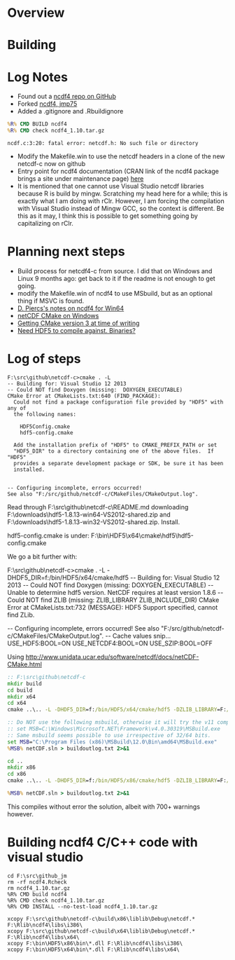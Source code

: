
# Overview


# Building


# Log Notes

- Found out a [ncdf4 repo on GitHub](https://github.com/cran/ncdf4)
- Forked [ncdf4, jmp75](https://github.com/jmp75/ncdf4)
- Added a .gitignore and .Rbuildignore


```cmd
%R% CMD BUILD ncdf4
%R% CMD check ncdf4_1.10.tar.gz
```

```
ncdf.c:3:20: fatal error: netcdf.h: No such file or directory
```

- Modify the Makefile.win to use the netcdf headers in a clone of the new netcdf-c now on github
- Entry point for ncdf4 documentation (CRAN link of the ncdf4 package brings a site under maintenance page) [here](http://cirrus.ucsd.edu/~pierce/ncdf/)
- It is mentioned that one cannot use Visual Studio netcdf libraries because R is build by mingw. Scratching my head here for a while; this is exactly what I am doing with rClr. However, I am forcing the compilation with Visual Studio instead of Mingw GCC, so the context is different. Be this as it may, I think this is possible to get something going by capitalizing on rClr.

# Planning next steps

- Build process for netcdf4-c from source. I did that on Windows and Linux 9 months ago: get back to it if the readme is not enough to get going. 
- modify the Makefile.win of ncdf4 to use MSbuild, but as an optional thing if MSVC is found.
- [D. Piercs's notes on ncdf4 for Win64](http://cirrus.ucsd.edu/~pierce/ncdf/how_to_build_on_windows.html)
- [netCDF CMake on Windows](http://www.unidata.ucar.edu/software/netcdf/docs/netCDF-CMake.html)
- [Getting CMake version 3 at time of writing](http://www.cmake.org/cmake/resources/software.html)
- [Need HDF5 to compile against. Binaries?](http://www.hdfgroup.org/HDF5/release/obtain5.html)

# Log of steps

```
F:\src\github\netcdf-c>cmake . -L
-- Building for: Visual Studio 12 2013
-- Could NOT find Doxygen (missing:  DOXYGEN_EXECUTABLE)
CMake Error at CMakeLists.txt:640 (FIND_PACKAGE):
  Could not find a package configuration file provided by "HDF5" with any of
  the following names:

    HDF5Config.cmake
    hdf5-config.cmake

  Add the installation prefix of "HDF5" to CMAKE_PREFIX_PATH or set
  "HDF5_DIR" to a directory containing one of the above files.  If "HDF5"
  provides a separate development package or SDK, be sure it has been
  installed.


-- Configuring incomplete, errors occurred!
See also "F:/src/github/netcdf-c/CMakeFiles/CMakeOutput.log".
```

Read through F:\src\github\netcdf-c\README.md
downloading F:\downloads\hdf5-1.8.13-win64-VS2012-shared.zip and F:\downloads\hdf5-1.8.13-win32-VS2012-shared.zip. Install.

hdf5-config.cmake is under:
F:\bin\HDF5\x64\cmake\hdf5\hdf5-config.cmake

We go a bit further with:

F:\src\github\netcdf-c>cmake . -L -DHDF5_DIR=f:/bin/HDF5/x64/cmake/hdf5
-- Building for: Visual Studio 12 2013
-- Could NOT find Doxygen (missing:  DOXYGEN_EXECUTABLE)
-- Unable to determine hdf5 version.  NetCDF requires at least version 1.8.6
-- Could NOT find ZLIB (missing:  ZLIB_LIBRARY ZLIB_INCLUDE_DIR)
CMake Error at CMakeLists.txt:732 (MESSAGE):
  HDF5 Support specified, cannot find ZLib.


-- Configuring incomplete, errors occurred!
See also "F:/src/github/netcdf-c/CMakeFiles/CMakeOutput.log".
-- Cache values
snip...
USE_HDF5:BOOL=ON
USE_NETCDF4:BOOL=ON
USE_SZIP:BOOL=OFF


Using http://www.unidata.ucar.edu/software/netcdf/docs/netCDF-CMake.html
``` bat
:: F:\src\github\netcdf-c
mkdir build
cd build
mkdir x64
cd x64
cmake ..\.. -L -DHDF5_DIR=f:/bin/HDF5/x64/cmake/hdf5 -DZLIB_LIBRARY=F:/bin/HDF5/x64/lib/zlib.lib  -DENABLE_DAP=OFF -DHDF5_HL_LIB=f:/bin/HDF5/x64/lib/hdf5_hl.lib -DHDF5_LIB=f:/bin/HDF5/x64/lib/hdf5.lib -DHDF5_INCLUDE_DIR=f:/bin/HDF5/x64/include/ -DZLIB_INCLUDE_DIR=f:/bin/HDF5/x64/include/ -G"Visual Studio 12 Win64" >  cmakeoutlog.txt 2>&1

:: Do NOT use the following msbuild, otherwise it will try the v11 compiler on v12 (VS2013) projects.
:: set MSB=C:\Windows\Microsoft.NET\Framework\v4.0.30319\MSBuild.exe
:: Same msbuild seems possible to use irrespective of 32/64 bits.
set MSB="C:\Program Files (x86)\MSBuild\12.0\Bin\amd64\MSBuild.exe"
%MSB% netCDF.sln > buildoutlog.txt 2>&1

cd ..
mkdir x86
cd x86
cmake ..\.. -L -DHDF5_DIR=f:/bin/HDF5/x86/cmake/hdf5 -DZLIB_LIBRARY=F:/bin/HDF5/x86/lib/zlib.lib  -DENABLE_DAP=OFF -DHDF5_HL_LIB=f:/bin/HDF5/x86/lib/hdf5_hl.lib -DHDF5_LIB=f:/bin/HDF5/x86/lib/hdf5.lib -DHDF5_INCLUDE_DIR=f:/bin/HDF5/x86/include/ -DZLIB_INCLUDE_DIR=f:/bin/HDF5/x86/include/ -G"Visual Studio 12" >  cmakeoutlog.txt 2>&1

%MSB% netCDF.sln > buildoutlog.txt 2>&1
```

This compiles without error the solution, albeit with 700+ warnings however.

# Building ncdf4 C/C++ code with visual studio

```
cd F:\src\github_jm
rm -rf ncdf4.Rcheck
rm ncdf4_1.10.tar.gz
%R% CMD build ncdf4
%R% CMD check ncdf4_1.10.tar.gz
%R% CMD INSTALL --no-test-load ncdf4_1.10.tar.gz
```

```
xcopy F:\src\github\netcdf-c\build\x86\liblib\Debug\netcdf.* F:\Rlib\ncdf4\libs\i386\
xcopy F:\src\github\netcdf-c\build\x64\liblib\Debug\netcdf.* F:\Rlib\ncdf4\libs\x64\
xcopy F:\bin\HDF5\x86\bin\*.dll F:\Rlib\ncdf4\libs\i386\
xcopy F:\bin\HDF5\x64\bin\*.dll F:\Rlib\ncdf4\libs\x64\

```

